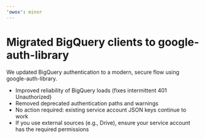 ```yaml
---
'owox': minor
---
```


# Migrated BigQuery clients to google-auth-library

We updated BigQuery authentication to a modern, secure flow using google-auth-library.

- Improved reliability of BigQuery loads (fixes intermittent 401 Unauthorized)
- Removed deprecated authentication paths and warnings
- No action required: existing service account JSON keys continue to work
- If you use external sources (e.g., Drive), ensure your service account has the required permissions
